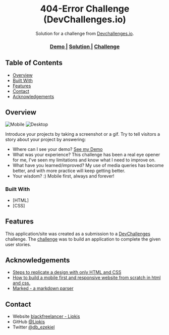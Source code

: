 <!-- Please update value in the {}  -->

<h1 align="center">404-Error Challenge (DevChallenges.io)</h1>

<div align="center">
   Solution for a challenge from  <a href="http://devchallenges.io" target="_blank">Devchallenges.io</a>.
</div>

<div align="center">
  <h3>
    <a href="https://https://404challeng.netlify.app/">
      Demo
    </a>
    <span> | </span>
    <a href="https://github.com/Lipkis/404-error-challenge/">
      Solution
    </a>
    <span> | </span>
    <a href="https://devchallenges.io/challenges/wBunSb7FPrIepJZAg0sY">
      Challenge
    </a>
  </h3>
</div>

<!-- TABLE OF CONTENTS -->

## Table of Contents

- [Overview](#overview)
- [Built With](#built-with)
- [Features](#features)
- [Contact](#contact)
- [Acknowledgements](#acknowledgements)

<!-- OVERVIEW -->

## Overview

![Mobile](https://github.com/Lipkis/404-error-challenge/blob/main/images/screenshots/404mobile.png)
![Desktop](https://github.com/Lipkis/404-error-challenge/blob/main/images/screenshots/404desktop.jpg)

Introduce your projects by taking a screenshot or a gif. Try to tell visitors a story about your project by answering:

- Where can I see your demo? 
   [See my Demo](https://github.com/Lipkis/404-error-challenge/)
- What was your experience?
   This challenge has been a real eye opener for me, I've seen my limitations and know what I need to improve on.
- What have you learned/improved?
   My use of media queries has become better, and with more practice will keep getting better.
- Your wisdom? :)
   Mobile first, always and forever! 

### Built With

<!-- This section should list any major frameworks that you built your project using. Here are a few examples.-->

- [HTML]
- [CSS]

## Features

<!-- List the features of your application or follow the template. Don't share the figma file here :) -->

This application/site was created as a submission to a [DevChallenges](https://devchallenges.io/challenges) challenge. The [challenge](https://devchallenges.io/challenges/wBunSb7FPrIepJZAg0sY) was to build an application to complete the given user stories.


## Acknowledgements

<!-- This section should list any articles or add-ons/plugins that helps you to complete the project. This is optional but it will help you in the future. For exmpale -->

- [Steps to replicate a design with only HTML and CSS](https://devchallenges-blogs.web.app/how-to-replicate-design/)
- [How to build a mobile first and responsive website from scratch in html and css.](https://www.oakharborwebdesigns.com/blog/articles/how-to-build-a-responsive-mobile-first-website-from-scratch.html#blog-post)
- [Marked - a markdown parser](https://github.com/chjj/marked)

## Contact

- Website [blackfreelancer - Lipkis](https://www.blackfreelancer.com/lipkis)
- GitHub [@Lipkis](https://github.com/Lipkis)
- Twitter [@db_ezekiel](https://twitter.com/db_ezekiel)
